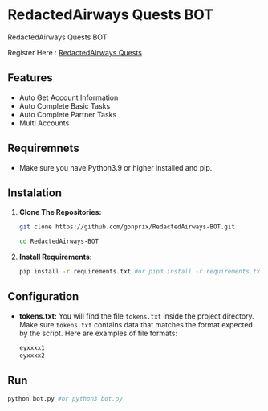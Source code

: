 # RedactedAirways Quests BOT
RedactedAirways Quests BOT

Register Here : [RedactedAirways Quests](https://quest.redactedairways.com/?r=910VM4)

## Features

  - Auto Get Account Information
  - Auto Complete Basic Tasks
  - Auto Complete Partner Tasks
  - Multi Accounts

## Requiremnets

- Make sure you have Python3.9 or higher installed and pip.

## Instalation

1. **Clone The Repositories:**
   ```bash
   git clone https://github.com/gonprix/RedactedAirways-BOT.git
   ```
   ```bash
   cd RedactedAirways-BOT
   ```

2. **Install Requirements:**
   ```bash
   pip install -r requirements.txt #or pip3 install -r requirements.txt
   ```

## Configuration

- **tokens.txt:** You will find the file `tokens.txt` inside the project directory. Make sure `tokens.txt` contains data that matches the format expected by the script. Here are examples of file formats:
  ```bash
  eyxxxx1
  eyxxxx2
  ```

## Run

```bash
python bot.py #or python3 bot.py
```
